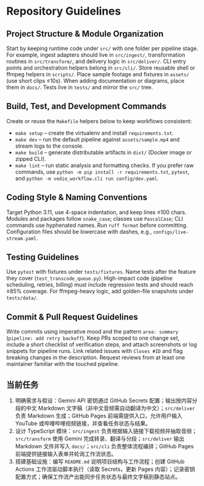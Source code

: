 # Repository Guidelines

## Project Structure & Module Organization
Start by keeping runtime code under `src/` with one folder per pipeline stage. For example, ingest adapters should live in `src/ingest/`, transformation routines in `src/transform/`, and delivery logic in `src/deliver/`. CLI entry points and orchestration helpers belong in `src/cli/`. Store reusable shell or ffmpeg helpers in `scripts/`. Place sample footage and fixtures in `assets/` (use short clips ≤10s). When adding documentation or diagrams, place them in `docs/`. Tests live in `tests/` and mirror the `src/` tree.

## Build, Test, and Development Commands
Create or reuse the `Makefile` helpers below to keep workflows consistent:
- `make setup` – create the virtualenv and install `requirements.txt`.
- `make dev` – run the default pipeline against `assets/sample.mp4` and stream logs to the console.
- `make build` – generate distributable artifacts in `dist/` (Docker image or zipped CLI).
- `make lint` – run static analysis and formatting checks.
If you prefer raw commands, use `python -m pip install -r requirements.txt`, `pytest`, and `python -m vedio_workflow.cli run config/dev.yaml`.

## Coding Style & Naming Conventions
Target Python 3.11, use 4-space indentation, and keep lines ≤100 chars. Modules and packages follow `snake_case`; classes use `PascalCase`; CLI commands use hyphenated names. Run `ruff format` before committing. Configuration files should be lowercase with dashes, e.g., `configs/live-stream.yaml`.

## Testing Guidelines
Use `pytest` with fixtures under `tests/fixtures`. Name tests after the feature they cover (`test_transcode_queue.py`). High-impact code (pipeline scheduling, retries, billing) must include regression tests and should reach ≥85% coverage. For ffmpeg-heavy logic, add golden-file snapshots under `tests/data/`.

## Commit & Pull Request Guidelines
Write commits using imperative mood and the pattern `area: summary` (`pipeline: add retry backoff`). Keep PRs scoped to one change set, include a short checklist of verification steps, and attach screenshots or log snippets for pipeline runs. Link related issues with `Closes #ID` and flag breaking changes in the description. Request reviews from at least one maintainer familiar with the touched pipeline.

## 当前任务
1. 明确需求与假设：Gemini API 密钥通过 GitHub Secrets 配置；输出按内容分段的中文 Markdown 文字稿（非中文音频需自动翻译为中文）；`src/deliver` 负责 Markdown 生成；GitHub Pages 前端需提供入口，允许用户输入 YouTube 或哔哩哔哩视频链接，并查看任务状态与结果。
2. 设计 TypeScript 模块：`src/ingest` 负责根据输入链接下载视频并抽取音频；`src/transform` 使用 Gemini 完成转录、翻译与分段；`src/deliver` 输出 Markdown 文件并写入 `docs/`；`src/cli` 负责整体流程编排；GitHub Pages 前端提供链接输入表单并轮询工作流状态。
3. 搭建基础设施：编写 `README.md` 说明项目结构与工作流程；创建 GitHub Actions 工作流驱动脚本执行（读取 Secrets，更新 Pages 内容）；记录密钥配置方式；确保工作流产出能同步任务状态与最终文字稿到静态站点。
